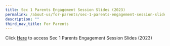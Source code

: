 ```yaml
---
title: Sec 1 Parents Engagement Session Slides (2023)
permalink: /about-us/for-parents/sec-1-parents-engagement-session-slides/
description: ""
third_nav_title: For Parents
---
```

Click [Here]((https://newtownsec.moe.edu.sg/qql/slot/u326/2023%20Sec%201%20PES_Slides.pdf)) to access Sec 1 Parents Engagement Session Slides (2023)